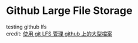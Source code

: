 # Github Large File Storage

testing github lfs  
credit: [使用 git LFS 管理 github 上的大型檔案](https://cyruschiu.github.io/2016/09/26/using-git-lfs/)